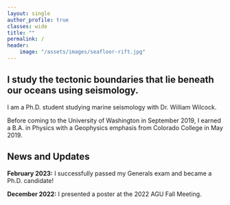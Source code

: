 ```yaml
---
layout: single
author_profile: true
classes: wide
title: ""
permalink: /
header:
    image: "/assets/images/seafloor-rift.jpg"
---
```


## I study the tectonic boundaries that lie beneath our oceans using seismology.

I am a Ph.D. student studying marine seismology with Dr. William Wilcock.

Before coming to the University of Washington in September 2019, I earned a B.A. in Physics with a Geophysics emphasis from Colorado College in May 2019.

## News and Updates

__February 2023:__ I successfully passed my Generals exam and became a Ph.D. candidate!

__December 2022:__ I presented a poster at the 2022 AGU Fall Meeting. 

